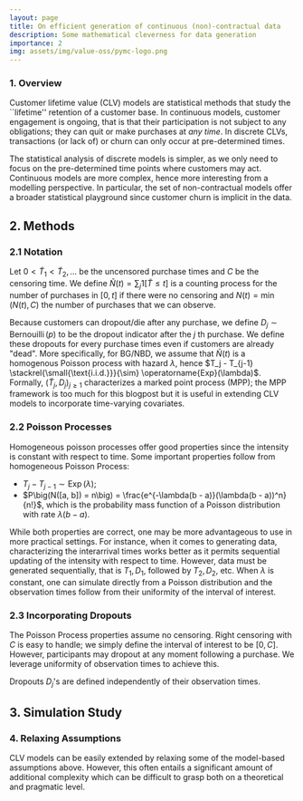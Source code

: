 ```yaml
---
layout: page
title: On efficient generation of continuous (non)-contractual data
description: Some mathematical cleverness for data generation
importance: 2
img: assets/img/value-oss/pymc-logo.png
---
```


### 1. Overview

Customer lifetime value (CLV) models are statistical methods that study the ``lifetime'' retention of a customer base. In continuous models, customer engagement is ongoing, that is that their participation is not subject to any obligations; they can quit or make purchases at *any time*. In discrete CLVs, transactions (or lack of) or churn can only occur at pre-determined times.

The statistical analysis of discrete models is simpler, as we only need to focus on the pre-determined time points where customers may act. Continuous models are more complex, hence more interesting from a modelling perspective. In particular, the set of non-contractual models offer a broader statistical playground since customer churn is implicit in the data.

## 2. Methods

### 2.1 Notation

Let $0 < \tilde T_1 < \tilde T_2, \dots$ be the uncensored purchase times and $C$ be the censoring time. We define $\tilde N(t) = \sum_{j} 1[\tilde T \leq t]$ is a counting process for the number of purchases in $[0, t]$ if there were no censoring and $N(t) = \operatorname{min}\big(N(t), C\big)$ the number of purchases that we can observe.

Because customers can dropout/die after any purchase, we define $D_j \sim \operatorname{Bernouilli}(p)$ to be the dropout indicator after the $j$ th purchase. We define these dropouts for every purchase times even if customers are already "dead". More specifically, for BG/NBD, we assume that $\tilde N(t)$ is a homogenous Poisson process with hazard $\lambda$, hence $T_j - T_{j-1} \stackrel{\small{\text{i.i.d.}}}{\sim} \operatorname{Exp}(\lambda)$. Formally, $( \tilde T_j, D_j)_{j \geq 1}$ characterizes a marked point process (MPP); the MPP framework is too much for this blogpost but it is useful in extending CLV models to incorporate time-varying covariates.

### 2.2 Poisson Processes

Homogeneous poisson processes offer good properties since the intensity is constant with respect to time. Some important properties follow from homogeneous Poisson Process:

- $T_j - T_{j-1} \sim \operatorname{Exp}(\lambda)$;
- $P\big(N([a, b]) = n\big) = \frac{e^{-\lambda(b - a)}(\lambda(b - a))^n}{n!}$, which is the probability mass function of a Poisson distribution with rate $\lambda(b-a)$.

While both properties are correct, one may be more advantageous to use in more practical settings. For instance, when it comes to generating data, characterizing the interarrival times works better as it permits sequential updating of the intensity with respect to time. However, data must be generated sequentially, that is $T_1, D_1$, followed by $T_2, D_2$, etc. When $\lambda$ is constant, one can simulate directly from a Poisson distribution and the observation times follow from their uniformity of the interval of interest.

### 2.3 Incorporating Dropouts

The Poisson Process properties assume no censoring. Right censoring with $C$ is easy to handle; we simply define the interval of interest to be $[0, C]$. However, participants may dropout at any moment following a purchase. We leverage uniformity of observation times to achieve this.

Dropouts $D_j$'s are defined independently of their observation times.

## 3. Simulation Study

### 4. Relaxing Assumptions

CLV models can be easily extended by relaxing some of the model-based assumptions above. However, this often entails a significant amount of additional complexity which can be difficult to grasp both on a theoretical and pragmatic level.
